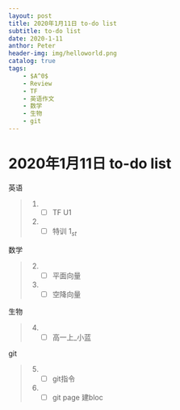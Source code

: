 ```yaml
---
layout: post
title: 2020年1月11日 to-do list
subtitle: to-do list	
date: 2020-1-11
anthor: Peter
header-img: img/helloworld.png
catalog: true
tags:
    - $A^0$
    - Review
    - TF
    - 英语作文
    - 数学
    - 生物
    - git
---
```


# 2020年1月11日 to-do list

英语
> 1. - [ ] TF U1
> 2. - [ ] 特训 $1_{st}$

数学
> 2. - [ ] 平面向量
> 3. - [ ] 空降向量

生物
> 4. - [ ] 高一上_小蓝

git
> 5. - [ ] git指令
> 6. - [ ] git page 建bloc



 